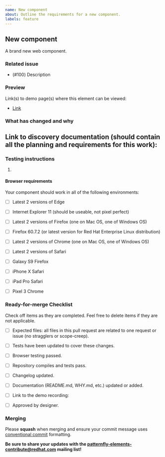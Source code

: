 ```yaml
---
name: New component
about: Outline the requirements for a new component.
labels: feature
---
```


## New component

A brand new web component.


### Related issue

- (#100) Description


### Preview

<!-- Suggest linking to Netlify or a public sandbox; not a resource behind a log-in or VPN -->
Link(s) to demo page(s) where this element can be viewed:
- [Link](https://5e6089f7c8e38b0008963801--happy-galileo-ea79c4.netlify.com/examples/) 


### What has changed and why

<!-- See the `DISCOVERY.md` template at the root of the project; this can be copied and stored in your component folder for reference. -->

Link to discovery documentation (should contain all the planning and requirements for this work):
   - 


### Testing instructions

<!-- Be sure to include detailed instructions on how your update can be tested by another developer. -->

1. 


#### Browser requirements

Your component should work in all of the following environments:

- [ ] Latest 2 versions of Edge
- [ ] Internet Explorer 11 (should be useable, not pixel perfect)
- [ ] Latest 2 versions of Firefox (one on Mac OS, one of Windows OS)
- [ ] Firefox 60.7.2 (or latest version for Red Hat Enterprise Linux distribution)
- [ ] Latest 2 versions of Chrome (one on Mac OS, one of Windows OS)
- [ ] Latest 2 versions of Safari
- [ ] Galaxy S9 Firefox
- [ ] iPhone X Safari
- [ ] iPad Pro Safari
- [ ] Pixel 3 Chrome


### Ready-for-merge Checklist

Check off items as they are completed.  Feel free to delete items if they are not applicable.

- [ ] Expected files: all files in this pull request are related to one request or issue (no stragglers or scope-creep).
- [ ] Tests have been updated to cover these changes.
- [ ] Browser testing passed.
- [ ] Repository compiles and tests pass.
- [ ] Changelog updated.
- [ ] Documentation (README.md, WHY.md, etc.) updated or added.
- [ ] Link to the demo recording: []()
- [ ] Approved by designer.


### Merging

Please **squash** when merging and ensure your commit message uses [conventional commit](https://www.conventionalcommits.org/en/v1.0.0/#summary) formatting.

**Be sure to share your updates with the [patternfly-elements-contribute@redhat.com](mailto:patternfly-elements-contribute@redhat.com) mailing list!**

